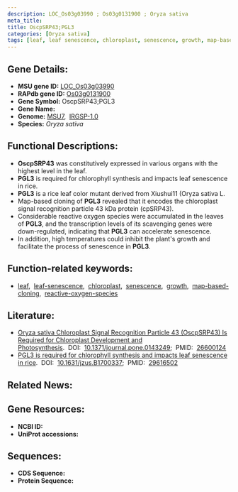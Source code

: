 ```yaml
---
description: LOC_Os03g03990 ; Os03g0131900 ; Oryza sativa
meta_title:
title: OscpSRP43;PGL3
categories: [Oryza sativa]
tags: [leaf, leaf senescence, chloroplast, senescence, growth, map-based cloning, reactive oxygen species]
---
```


## Gene Details:
- **MSU gene ID:** [LOC_Os03g03990](http://rice.uga.edu/cgi-bin/ORF_infopage.cgi?orf=LOC_Os03g03990)  
- **RAPdb gene ID:** [Os03g0131900](https://rapdb.dna.affrc.go.jp/locus/?name=Os03g0131900)  
- **Gene Symbol:** OscpSRP43;PGL3
- **Gene Name:**
- **Genome:**  [MSU7](http://rice.uga.edu/),&nbsp;&nbsp;[IRGSP-1.0](https://rapdb.dna.affrc.go.jp/download/irgsp1.html)
- **Species:** *Oryza sativa*

## Functional Descriptions:
   - **OscpSRP43** was constitutively expressed in various organs with the highest level in the leaf.
   - **PGL3** is required for chlorophyll synthesis and impacts leaf senescence in rice.
   - **PGL3** is a rice leaf color mutant derived from Xiushui11 (Oryza sativa L.
   - Map-based cloning of **PGL3** revealed  that it encodes the chloroplast signal recognition particle 43 kDa protein (cpSRP43).
   - Considerable reactive oxygen species were accumulated in the leaves of **PGL3**, and the transcription levels of its scavenging genes were down-regulated, indicating that **PGL3** can accelerate senescence.
   - In addition, high temperatures could inhibit the plant's growth and facilitate the process of senescence in **PGL3**.

## Function-related keywords:
   - [leaf](/tags/leaf/),&nbsp;&nbsp;[leaf-senescence](/tags/leaf-senescence/),&nbsp;&nbsp;[chloroplast](/tags/chloroplast/),&nbsp;&nbsp;[senescence](/tags/senescence/),&nbsp;&nbsp;[growth](/tags/growth/),&nbsp;&nbsp;[map-based-cloning](/tags/map-based-cloning/),&nbsp;&nbsp;[reactive-oxygen-species](/tags/reactive-oxygen-species/)

## Literature:
   - [Oryza sativa Chloroplast Signal Recognition Particle 43 (OscpSRP43) Is Required for Chloroplast Development and Photosynthesis](https://www.doi.org/10.1371/journal.pone.0143249).&nbsp;&nbsp;DOI:&nbsp;&nbsp;[10.1371/journal.pone.0143249](https://www.doi.org/10.1371/journal.pone.0143249);&nbsp;&nbsp;PMID:&nbsp;&nbsp;[26600124](https://pubmed.ncbi.nlm.nih.gov/26600124/)
   - [PGL3 is required for chlorophyll synthesis and impacts leaf senescence in rice](https://www.doi.org/10.1631/jzus.B1700337).&nbsp;&nbsp;DOI:&nbsp;&nbsp;[10.1631/jzus.B1700337](https://www.doi.org/10.1631/jzus.B1700337);&nbsp;&nbsp;PMID:&nbsp;&nbsp;[29616502](https://pubmed.ncbi.nlm.nih.gov/29616502/)

## Related News:

## Gene Resources:
- **NCBI ID:**  []()
- **UniProt accessions:** [](https://www.uniprot.org/uniprotkb//entry)

## Sequences:
- **CDS Sequence:**
- **Protein Sequence:**
